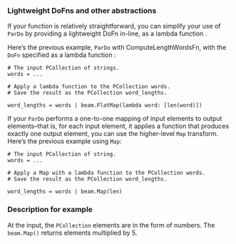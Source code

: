 ### Lightweight DoFns and other abstractions

If your function is relatively straightforward, you can simplify your use of ```ParDo``` by providing a lightweight DoFn in-line, as a lambda function .

Here’s the previous example, ```ParDo``` with ComputeLengthWordsFn, with the ```DoFn``` specified as a lambda function :

```
# The input PCollection of strings.
words = ...

# Apply a lambda function to the PCollection words.
# Save the result as the PCollection word_lengths.

word_lengths = words | beam.FlatMap(lambda word: [len(word)])
```

If your ```ParDo``` performs a one-to-one mapping of input elements to output elements–that is, for each input element, it applies a function that produces exactly one output element, you can use the higher-level ```Map``` transform.
Here’s the previous example using ```Map```:

```
# The input PCollection of string.
words = ...

# Apply a Map with a lambda function to the PCollection words.
# Save the result as the PCollection word_lengths.

word_lengths = words | beam.Map(len)
```

### Description for example 

At the input, the `PCollection` elements are in the form of numbers. The `beam.Map()` returns elements multiplied by 5.